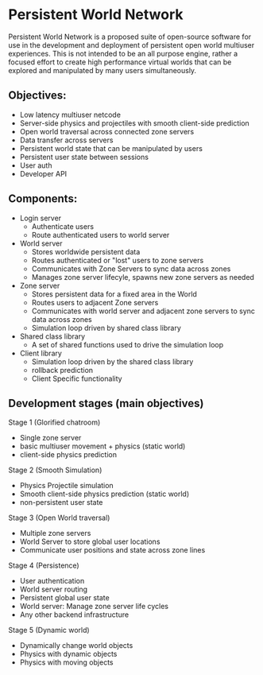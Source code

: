# Persistent World Network
Persistent World Network is a proposed suite of open-source software for use in the development and deployment of persistent open world multiuser experiences. This is not intended to be an all purpose engine, rather a focused effort to create high performance virtual worlds that can be explored and manipulated by many users simultaneously. 

## Objectives:
- Low latency multiuser netcode
- Server-side physics and projectiles with smooth client-side prediction
- Open world traversal across connected zone servers
- Data transfer across servers
- Persistent world state that can be manipulated by users
- Persistent user state between sessions
- User auth
- Developer API

## Components:
- Login server
    - Authenticate users
    - Route authenticated users to world server
- World server
    - Stores worldwide persistent data
    - Routes authenticated or "lost" users to zone servers
    - Communicates with Zone Servers to sync data across zones
    - Manages zone server lifecyle, spawns new zone servers as needed
- Zone server
    - Stores persistent data for a fixed area in the World
    - Routes users to adjacent Zone servers
    - Communicates with world server and adjacent zone servers to sync data across zones
    - Simulation loop driven by shared class library
- Shared class library
    - A set of shared functions used to drive the simulation loop
- Client library
    - Simulation loop driven by the shared class library
    - rollback prediction
    - Client Specific functionality

## Development stages (main objectives)
Stage 1 (Glorified chatroom)
- Single zone server
- basic multiuser movement + physics (static world)
- client-side physics prediction

Stage 2 (Smooth Simulation)
- Physics Projectile simulation
- Smooth client-side physics prediction (static world)
- non-persistent user state

Stage 3 (Open World traversal)
- Multiple zone servers
- World Server to store global user locations
- Communicate user positions and state across zone lines

Stage 4 (Persistence)
- User authentication
- World server routing
- Persistent global user state
- World server: Manage zone server life cycles
- Any other backend infrastructure

Stage 5 (Dynamic world)
- Dynamically change world objects
- Physics with dynamic objects
- Physics with moving objects